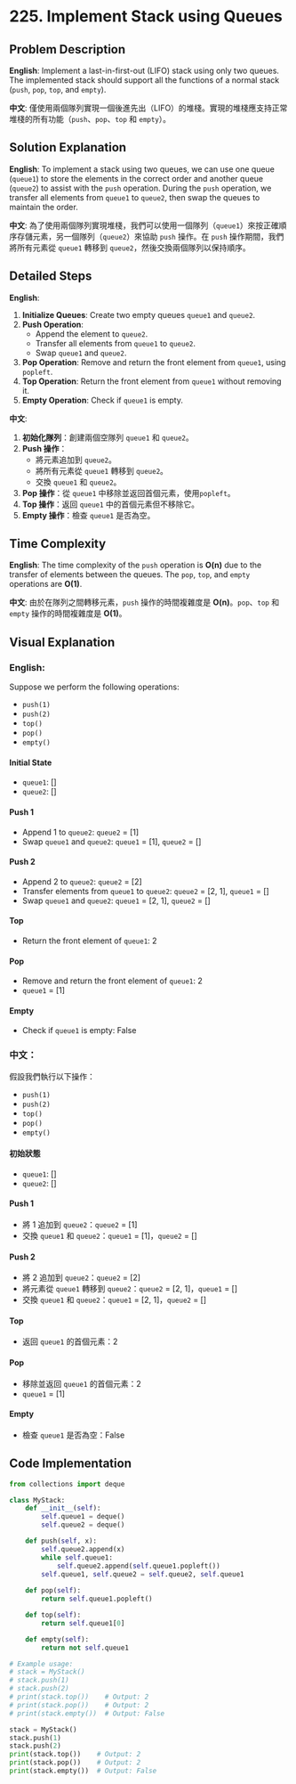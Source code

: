 # 225. Implement Stack using Queues 

## Problem Description 

**English**:
Implement a last-in-first-out (LIFO) stack using only two queues. The implemented stack should support all the functions of a normal stack (`push`, `pop`, `top`, and `empty`).

**中文**:
僅使用兩個隊列實現一個後進先出（LIFO）的堆棧。實現的堆棧應支持正常堆棧的所有功能（`push`、`pop`、`top` 和 `empty`）。

## Solution Explanation 

**English**:
To implement a stack using two queues, we can use one queue (`queue1`) to store the elements in the correct order and another queue (`queue2`) to assist with the `push` operation. During the `push` operation, we transfer all elements from `queue1` to `queue2`, then swap the queues to maintain the order.

**中文**:
為了使用兩個隊列實現堆棧，我們可以使用一個隊列（`queue1`）來按正確順序存儲元素，另一個隊列（`queue2`）來協助 `push` 操作。在 `push` 操作期間，我們將所有元素從 `queue1` 轉移到 `queue2`，然後交換兩個隊列以保持順序。

## Detailed Steps 

**English**:
1. **Initialize Queues**: Create two empty queues `queue1` and `queue2`.
2. **Push Operation**:
    - Append the element to `queue2`.
    - Transfer all elements from `queue1` to `queue2`.
    - Swap `queue1` and `queue2`.
3. **Pop Operation**: Remove and return the front element from `queue1`, using `popleft`.
4. **Top Operation**: Return the front element from `queue1` without removing it.
5. **Empty Operation**: Check if `queue1` is empty.

**中文**:
1. **初始化隊列**：創建兩個空隊列 `queue1` 和 `queue2`。
2. **Push 操作**：
    - 將元素追加到 `queue2`。
    - 將所有元素從 `queue1` 轉移到 `queue2`。
    - 交換 `queue1` 和 `queue2`。
3. **Pop 操作**：從 `queue1` 中移除並返回首個元素，使用`popleft`。
4. **Top 操作**：返回 `queue1` 中的首個元素但不移除它。
5. **Empty 操作**：檢查 `queue1` 是否為空。

## Time Complexity 

**English**:
The time complexity of the `push` operation is **O(n)** due to the transfer of elements between the queues. The `pop`, `top`, and `empty` operations are **O(1)**.

**中文**:
由於在隊列之間轉移元素，`push` 操作的時間複雜度是 **O(n)**。`pop`、`top` 和 `empty` 操作的時間複雜度是 **O(1)**。

## Visual Explanation 

### English:

Suppose we perform the following operations:

- `push(1)`
- `push(2)`
- `top()`
- `pop()`
- `empty()`

#### Initial State
- `queue1`: []
- `queue2`: []

#### Push 1
- Append 1 to `queue2`: `queue2` = [1]
- Swap `queue1` and `queue2`: `queue1` = [1], `queue2` = []

#### Push 2
- Append 2 to `queue2`: `queue2` = [2]
- Transfer elements from `queue1` to `queue2`: `queue2` = [2, 1], `queue1` = []
- Swap `queue1` and `queue2`: `queue1` = [2, 1], `queue2` = []

#### Top
- Return the front element of `queue1`: 2

#### Pop
- Remove and return the front element of `queue1`: 2
- `queue1` = [1]

#### Empty
- Check if `queue1` is empty: False

### 中文：

假設我們執行以下操作：

- `push(1)`
- `push(2)`
- `top()`
- `pop()`
- `empty()`

#### 初始狀態
- `queue1`: []
- `queue2`: []

#### Push 1
- 將 1 追加到 `queue2`：`queue2` = [1]
- 交換 `queue1` 和 `queue2`：`queue1` = [1]，`queue2` = []

#### Push 2
- 將 2 追加到 `queue2`：`queue2` = [2]
- 將元素從 `queue1` 轉移到 `queue2`：`queue2` = [2, 1]，`queue1` = []
- 交換 `queue1` 和 `queue2`：`queue1` = [2, 1]，`queue2` = []

#### Top
- 返回 `queue1` 的首個元素：2

#### Pop
- 移除並返回 `queue1` 的首個元素：2
- `queue1` = [1]

#### Empty
- 檢查 `queue1` 是否為空：False

## Code Implementation 

```python
from collections import deque

class MyStack:
    def __init__(self):
        self.queue1 = deque()
        self.queue2 = deque()

    def push(self, x):
        self.queue2.append(x)
        while self.queue1:
            self.queue2.append(self.queue1.popleft())
        self.queue1, self.queue2 = self.queue2, self.queue1
        
    def pop(self):
        return self.queue1.popleft()

    def top(self):
        return self.queue1[0]

    def empty(self):
        return not self.queue1

# Example usage:
# stack = MyStack()
# stack.push(1)
# stack.push(2)
# print(stack.top())    # Output: 2
# print(stack.pop())    # Output: 2
# print(stack.empty())  # Output: False

stack = MyStack()
stack.push(1)
stack.push(2)
print(stack.top())    # Output: 2
print(stack.pop())    # Output: 2
print(stack.empty())  # Output: False
